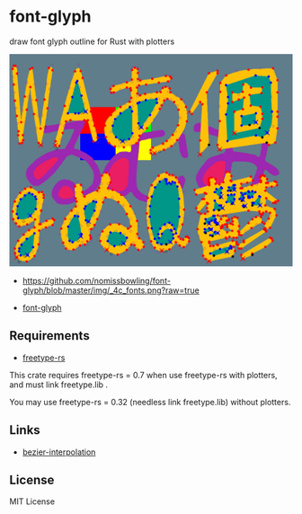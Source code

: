 font-glyph
==========

draw font glyph outline for Rust with plotters


[_4c_fonts]: https://github.com/nomissbowling/font-glyph/blob/master/img/_4c_fonts.png?raw=true
![font-glyph][_4c_fonts]
 * https://github.com/nomissbowling/font-glyph/blob/master/img/_4c_fonts.png?raw=true


- [font-glyph]( https://crates.io/crates/font-glyph )


Requirements
------------

- [freetype-rs]( https://crates.io/crates/freetype-rs )

This crate requires freetype-rs = 0.7 when use freetype-rs with plotters, and must link freetype.lib .

You may use freetype-rs = 0.32 (needless link freetype.lib) without plotters.


Links
-----

- [bezier-interpolation]( https://crates.io/crates/bezier-interpolation )


License
-------

MIT License
